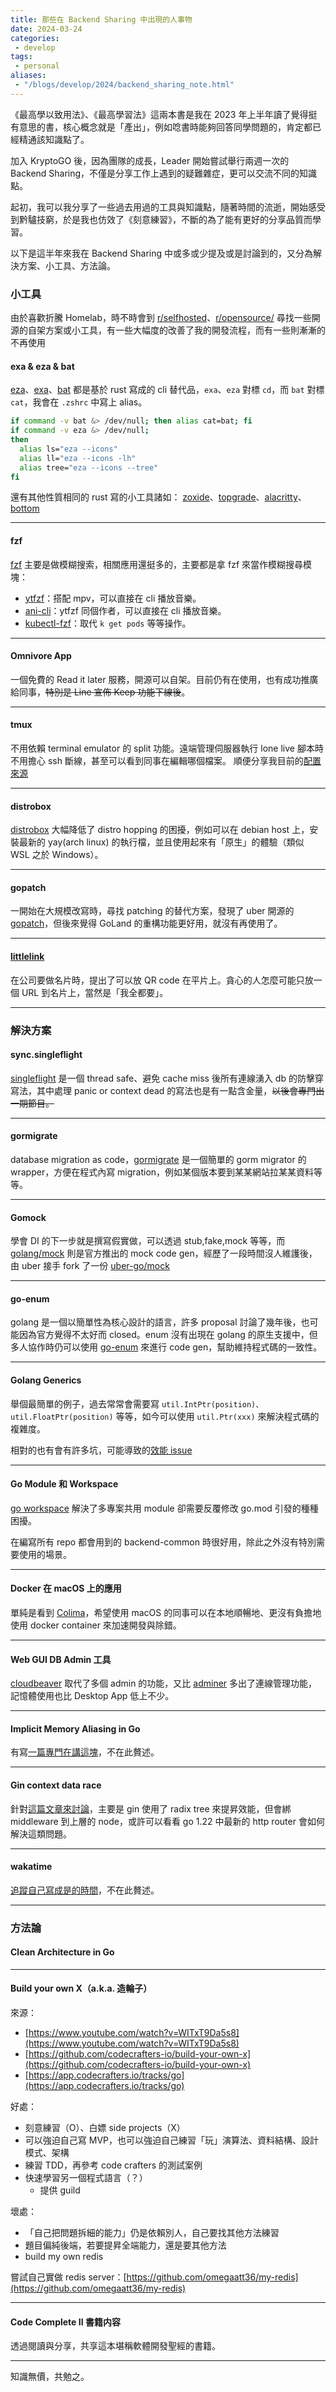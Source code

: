```yaml
---
title: 那些在 Backend Sharing 中出現的人事物
date: 2024-03-24
categories:
 - develop
tags:
 - personal
aliases:
 - "/blogs/develop/2024/backend_sharing_note.html"
---
```


《最高學以致用法》、《最高學習法》這兩本書是我在 2023 年上半年讀了覺得挺有意思的書，核心概念就是「產出」，例如唸書時能夠回答同學問題的，肯定都已經精通該知識點了。

加入 KryptoGO 後，因為團隊的成長，Leader 開始嘗試舉行兩週一次的 Backend Sharing，不僅是分享工作上遇到的疑難雜症，更可以交流不同的知識點。

起初，我可以我分享了一些過去用過的工具與知識點，隨著時間的流逝，開始感受到黔驢技窮，於是我也仿效了《刻意練習》，不斷的為了能有更好的分享品質而學習。

以下是這半年來我在 Backend Sharing 中或多或少提及或是討論到的，又分為解決方案、小工具、方法論。

### 小工具

由於喜歡折騰 Homelab，時不時會到 [r/selfhosted](https://www.reddit.com/r/selfhosted/)、[r/opensource/](https://www.reddit.com/r/opensource/) 尋找一些開源的自架方案或小工具，有一些大幅度的改善了我的開發流程，而有一些則漸漸的不再使用

#### exa & eza & bat

[eza](https://github.com/eza-community/eza)、[exa](https://github.com/ogham/exa)、[bat](https://github.com/sharkdp/bat) 都是基於 rust 寫成的 cli 替代品，`exa`、`eza` 對標 `cd`，而 `bat` 對標 `cat`，我會在 `.zshrc` 中寫上 alias。

```bash
if command -v bat &> /dev/null; then alias cat=bat; fi
if command -v eza &> /dev/null;
then
  alias ls="eza --icons"
  alias ll="eza --icons -lh"
  alias tree="eza --icons --tree"
fi
```

還有其他性質相同的 rust 寫的小工具諸如： [zoxide](https://github.com/ajeetdsouza/zoxide)、[topgrade](https://github.com/topgrade-rs/topgrade)、[alacritty](https://github.com/alacritty/alacritty)、[bottom](https://github.com/ClementTsang/bottom)

---

#### fzf

[fzf](https://github.com/junegunn/fzf) 主要是做模糊搜索，相關應用還挺多的，主要都是拿 fzf 來當作模糊搜尋模塊：

- [ytfzf](https://github.com/pystardust/ytfzf)：搭配 mpv，可以直接在 cli 播放音樂。
- [ani-cli](https://github.com/pystardust/ani-cli)：ytfzf 同個作者，可以直接在 cli 播放音樂。
- [kubectl-fzf](https://github.com/bonnefoa/kubectl-fzf)：取代 `k get pods` 等等操作。

---

#### Omnivore App

一個免費的 Read it later 服務，開源可以自架。目前仍有在使用，也有成功推廣給同事，~~特別是 Line 宣佈 Keep 功能下線後~~。

---

#### tmux

不用依賴 terminal emulator 的 split 功能。遠端管理伺服器執行 lone live 腳本時不用擔心 ssh 斷線，甚至可以看到同事在編輯哪個檔案。
順便分享我目前的[配置來源](https://www.youtube.com/watch?v=DzNmUNvnB04)

---

#### distrobox

[distrobox](https://github.com/89luca89/distrobox) 大幅降低了 distro hopping 的困擾，例如可以在 debian host 上，安裝最新的 yay(arch linux) 的執行檔，並且使用起來有「原生」的體驗（類似 WSL 之於 Windows）。

---

#### gopatch

一開始在大規模改寫時，尋找 patching 的替代方案，發現了 uber 開源的 [gopatch](https://github.com/uber-go/gopatch)，但後來覺得 GoLand 的重構功能更好用，就沒有再使用了。

---

#### [littlelink](https://github.com/sethcottle/littlelink)

在公司要做名片時，提出了可以放 QR code 在平片上。貪心的人怎麼可能只放一個 URL 到名片上，當然是「我全都要」。

---

### 解決方案

#### sync.singleflight

[singleflight](https://pkg.go.dev/golang.org/x/sync/singleflight) 是一個 thread safe、避免 cache miss 後所有連線湧入 db 的防擊穿寫法，其中處理 panic or context dead 的寫法也是有一點含金量，~~以後會專門出一期節目。~~

---

#### gormigrate

database migration as code，[gormigrate](https://github.com/go-gormigrate/gormigrate) 是一個簡單的 gorm migrator 的 wrapper，方便在程式內寫 migration，例如某個版本要到某某網站拉某某資料等等。

---

#### Gomock

學會 DI 的下一步就是撰寫假實做，可以透過 stub,fake,mock 等等，而 [golang/mock](https://github.com/golang/mock) 則是官方推出的 mock code gen，經歷了一段時間沒人維護後，由 uber 接手 fork 了一份 [uber-go/mock](https://github.com/uber-go/mock)

---

#### go-enum

golang 是一個以簡單性為核心設計的語言，許多 proposal 討論了幾年後，也可能因為官方覺得不太好而 closed。enum 沒有出現在 golang 的原生支援中，但多人協作時仍可以使用 [go-enum](https://github.com/abice/go-enum) 來進行 code gen，幫助維持程式碼的一致性。

---

#### Golang Generics

舉個最簡單的例子，過去常常會需要寫 `util.IntPtr(position)、util.FloatPtr(position)` 等等，如今可以使用 `util.Ptr(xxx)` 來解決程式碼的複雜度。

相對的也有會有許多坑，可能導致的[效能 issue](https://hackmd.io/@fieliapm/BkHvJjYq3)

---

#### Go Module 和 Workspace

[go workspace](https://go.dev/blog/get-familiar-with-workspaces) 解決了多專案共用 module 卻需要反覆修改 go.mod 引發的種種困擾。

在編寫所有 repo 都會用到的 backend-common 時很好用，除此之外沒有特別需要使用的場景。

---

#### Docker 在 macOS 上的應用

單純是看到 [Colima](https://www.linkedin.com/pulse/colima-better-way-run-docker-macos-linux-asutosh-pandya)，希望使用 macOS 的同事可以在本地順暢地、更沒有負擔地使用 docker container 來加速開發與除錯。

---

#### Web GUI DB Admin 工具

[cloudbeaver](https://github.com/dbeaver/cloudbeaver) 取代了多個 admin 的功能，又比 [adminer](https://www.adminer.org/) 多出了連線管理功能，記憶體使用也比 Desktop App 低上不少。

---

#### Implicit Memory Aliasing in Go

有寫[一篇專門在講這塊](/blogs/develop/2023/golang_implicit_memory_aliasing)，不在此贅述。

---

#### Gin context data race

針對[這篇文章來討論](https://stackoverflow.com/questions/73762584/why-should-i-make-a-copy-of-a-context-for-goroutines-inside-handlers)，主要是 gin 使用了 radix tree 來提昇效能，但會綁 middleware 到上層的 node，或許可以看看 go 1.22 中最新的 http router 會如何解決這類問題。

---

#### wakatime

[追蹤自己寫成是的時間](/blogs/develop/2023/wakatime_experience)，不在此贅述。

---

### 方法論

#### Clean Architecture in Go

---

#### Build your own X（a.k.a. 造輪子）

來源：

- [https://www.youtube.com/watch?v=WITxT9Da5s8](https://www.youtube.com/watch?v=WITxT9Da5s8)
- [https://github.com/codecrafters-io/build-your-own-x](https://github.com/codecrafters-io/build-your-own-x)
- [https://app.codecrafters.io/tracks/go](https://app.codecrafters.io/tracks/go)

好處：

- 刻意練習（O）、白嫖 side projects（X）
- 可以強迫自己寫 MVP，也可以強迫自己練習「玩」演算法、資料結構、設計模式、架構
- 練習 TDD，再參考 code crafters 的測試案例
- 快速學習另一個程式語言（？）
  - 提供 guild

壞處：

- 「自己把問題拆細的能力」仍是依賴別人，自己要找其他方法練習
- 題目偏純後端，若要提昇全端能力，還是要其他方法
- build my own redis

嘗試自己實做 redis server：[https://github.com/omegaatt36/my-redis](https://github.com/omegaatt36/my-redis)

---

#### Code Complete II 書籍内容

透過閱讀與分享，共享這本堪稱軟體開發聖經的書籍。

---

知識無價，共勉之。
